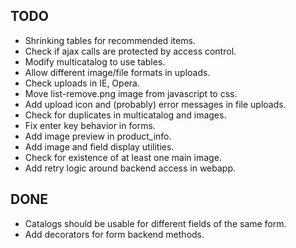 TODO
----

* Shrinking tables for recommended items.
* Check if ajax calls are protected by access control.
* Modify multicatalog to use tables.
* Allow different image/file formats in uploads.
* Check uploads in IE, Opera.
* Move list-remove.png image from javascript to css.
* Add upload icon and (probably) error messages in file uploads.
* Check for duplicates in multicatalog and images.
* Fix enter key behavior in forms.
* Add image preview in product_info.
* Add image and field display utilities.
* Check for existence of at least one main image.
* Add retry logic around backend access in webapp.

DONE
----

* Catalogs should be usable for different fields of the same form.
* Add decorators for form backend methods.
